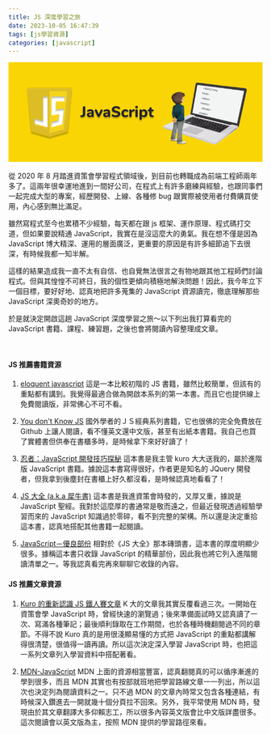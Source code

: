 ```yaml
---
title: JS 深度學習之旅
date: 2023-10-05 16:47:39
tags: [js學習資源]
categories: [javascript]
---
```


![cover](/images/js.jpg)

從 2020 年 8 月踏進資策會學習程式領域後，到目前也轉職成為前端工程師兩年多了。這兩年很幸運地進到一間好公司，在程式上有許多磨練與經驗，也跟同事們一起完成大型的專案，經歷開發、上線、各種修 bug 跟實際被使用者付費購買使用，內心感到無比滿足。

雖然寫程式至今也累積不少經驗，每天都在跟 js 框架、運作原理、程式碼打交道，但如果要說精通 JavaScript，我實在是沒這麼大的勇氣。我在想不僅是因為 JavaScript 博大精深、運用的層面廣泛，更重要的原因是有許多細節追下去很深，有時候我都一知半解。

這樣的結果造成我一直不太有自信、也自覺無法很言之有物地跟其他工程師們討論程式。但與其惶惶不可終日，我的個性更傾向積極地解決問題！因此，我今年立下一個目標，要好好地、認真地把許多蒐集的 JavaScript 資源讀完，徹底理解那些 JavaScript 深奧奇妙的地方。

於是就決定開啟這趟 JavaScript 深度學習之旅～以下列出我打算看完的 JavaScript 書籍、課程、練習題，之後也會將閱讀內容整理成文章。

<br/>

#### JS 推薦書籍資源

1. [eloquent javascript](https://eloquentjavascript.net/)
   這是一本比較初階的 JS 書籍，雖然比較簡單，但該有的重點都有講到。我覺得最適合做為開啟本系列的第一本書。而且它也提供線上免費閱讀版，非常佛心不可不看。

2. [You don't Know JS](https://github.com/getify/You-Dont-Know-JS)
   國外學者的ＪＳ經典系列書籍，它也很佛的完全免費放在 Github 上讓人閱讀，看不懂英文還中文版，甚至有出紙本書籍。我自己也買了實體書但供奉在書櫃多時，是時候拿下來好好讀了！

3. [忍者：JavaScript 開發技巧探秘](https://www.books.com.tw/products/0010773867)
   這本書是我主管 kuro 大大送我的，屬於進階版 JavaScript 書籍。據說這本書寫得很好，作者更是知名的 JQuery 開發者，但我拿到後塵封在書櫃上好久都沒看，是時候認真地看看了！

4. [JS 大全 (a.k.a 犀牛書)](https://www.books.com.tw/products/0010542183)
   這本書是我進資策會時發的，又厚又重，據說是 JavaScript 聖經。我對於這麼厚的書通常是敬而遠之，但最近發現透過經驗學習而來的 JavaScript 知識過於零碎，看不到完整的架構。所以還是決定重拾這本書，認真地搭配其他書籍一起閱讀。

5. [JavaScript－優良部份](https://www.tenlong.com.tw/products/9789866840272)
   相對於《JS 大全》那本磚頭書，這本書的厚度明顯少很多。據稱這本書只收錄 JavaScript 的精華部份，因此我也將它列入進階閱讀清單之一。等我認真看完再來聊聊它收錄的內容。
   <br/>

#### JS 推薦文章資源

1. [Kuro 的重新認識 JS 鐵人賽文章](https://ithelp.ithome.com.tw/users/20065504/ironman/1259)
   K 大的文章我其實反覆看過三次。一開始在資策會學 JavaScript 時，曾經快速的瀏覽過；後來準備面試時又認真讀了一次、寫滿各種筆記；最後順利錄取在工作期間，也於各種時機翻閱過不同的章節。不得不說 Kuro 真的是用很淺顯易懂的方式把 JavaScript 的重點都講解得很清楚，很值得一讀再讀。所以這次決定深入學習 JavaScript 時，也把這一系列文章列入學習資料中搭配著看。

2. [MDN-JavaScript](https://developer.mozilla.org/en-US/docs/Web/JavaScript)
   MDN 上面的資源相當豐富，認真翻閱真的可以循序漸進的學到很多，而且 MDN 其實也有按部就班地把學習路線文章一一列出，所以這次也決定列為閱讀資料之一。只不過 MDN 的文章內時常又包含各種連結，有時候深入鑽進去一開就幾十個分頁拉不回來。另外，我平常使用 MDN 時，發現由於其文章翻譯大多仰賴志工，所以很多內容英文版會比中文版詳盡很多。這次閱讀會以英文版為主，按照 MDN 提供的學習路徑來看。
